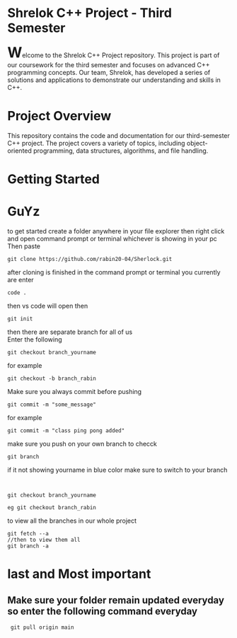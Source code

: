 <h1>Shrelok C++ Project - Third Semester</h1>
<span style="font-size: 32px; font-weight: bold;">W</span>elcome to the Shrelok C++ Project repository. This project is part of our coursework for the third semester and focuses on advanced C++ programming concepts. Our team, Shrelok, has developed a series of solutions and applications to demonstrate our understanding and skills in C++.

<h1>Project Overview</h1>
This repository contains the code and documentation for our third-semester C++ project. The project covers a variety of topics, including object-oriented programming, data structures, algorithms, and file handling.

<h1>Getting Started</h1>




<h1>GuYz</h1>
to get started
create a folder anywhere in your file explorer then right click and open command prompt or terminal whichever is showing in your pc
Then 
paste

```
git clone https://github.com/rabin20-04/Sherlock.git

```

after cloning is finished in the command prompt or terminal you currently are
enter

```
code .
```

then vs code will open
then

```
git init
```

then there are separate branch for all of us  
 Enter the following

```
git checkout branch_yourname

```

for example

```
git checkout -b branch_rabin
```
Make sure you always commit before pushing 
```
git commit -m "some_message"
```

for example 
```
git commit -m "class ping pong added"
```

make sure you push on your own branch 
to checck 
```
git branch 
```
if it not showing yourname in blue color make sure to switch to your branch
```


git checkout branch_yourname

eg git checkout branch_rabin

```
to view all the branches in our whole project
```
git fetch --a
//then to view them all
git branch -a
```


<h1>last and Most important</h1>

<h2>Make sure your folder remain updated everyday so enter the following command  everyday </h2>

```
 git pull origin main
 ```
